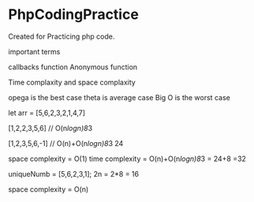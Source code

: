 # PhpCodingPractice
Created for Practicing php code.


important terms 

callbacks function 
Anonymous function 



Time complaxity and space complaxity 


opega is the best case 
theta is average case
Big O is the worst case

let arr = [5,6,2,3,2,1,4,7]
 
 [1,2,2,3,5,6] // O(n*logn)8*3 
  
 [1,2,3,5,6,-1] // O(n)+O(n*logn)8*3 24

space complexity = O(1)
time complexity = O(n)+O(n*logn)8*3 = 24+8 =32

uniqueNumb  = [5,6,2,3,1]; 2n = 2*8 = 16

space complexity = O(n)